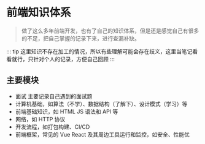 # 前端知识体系

> 做了这么多年前端开发，也有了自己的知识体系，但是还是感觉自己有很多的不足，把自己掌握的记录下来，进行查漏补缺。

::: tip
这里知识不存在加工的情况，所以有些理解可能会存在歧义，这里当笔记看看就行，只针对个人的记录，方便自己回顾
:::

## 主要模块

- 面试 主要记录自己遇到的面试题
- 计算机基础，如算法（不学）、数据结构（了解下）、设计模式（学习）等
- 前端基础知识，如 HTML JS 语法和 API 等
- 网络，如 HTTP 协议
- 开发流程，如打包构建、CI/CD
- 前端框架，常见的 Vue React 及其周边工具运行和监控，如安全、性能优

